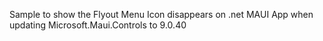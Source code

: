 Sample to show the Flyout Menu Icon disappears on .net MAUI App when updating Microsoft.Maui.Controls to 9.0.40
